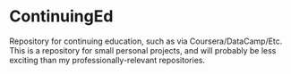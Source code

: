 # ContinuingEd
Repository for continuing education, such as via Coursera/DataCamp/Etc. This is a repository for small personal projects, and will probably be less exciting than my professionally-relevant repositories.
